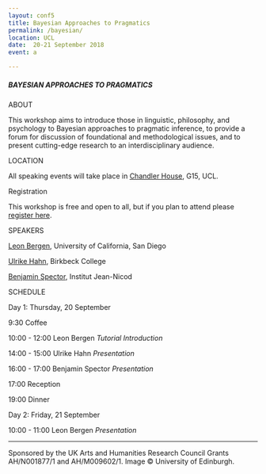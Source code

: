 ```yaml
---
layout: conf5
title: Bayesian Approaches to Pragmatics
permalink: /bayesian/
location: UCL
date:  20-21 September 2018
event: a

---
```



##### BAYESIAN APPROACHES TO PRAGMATICS
<!--
<img src="/trees.jpg" width="500"> -->

<div class="maintext" markdown="1">

<div class="title"> ABOUT </div>

This workshop aims to introduce those in linguistic, philosophy, and psychology to Bayesian approaches to pragmatic inference, to provide a forum for discussion of foundational and methodological issues, and to present cutting-edge research to an interdisciplinary audience.

<div class="title"> LOCATION </div>

All speaking events will take place in [Chandler House](https://goo.gl/maps/ED9NstvzCMv), G15, UCL.

<div class="title"> Registration </div>

This workshop is free and open to all, but if you plan to attend please [register here](https://goo.gl/forms/PPHMSnRzpkQFbhts1).

<div class="title"> SPEAKERS </div>

[Leon Bergen](https://scholar.google.com/citations?user=0FclEuAAAAAJ&hl=en&oi=ao), University of California, San Diego

[Ulrike Hahn](http://www.bbk.ac.uk/psychology/our-staff/ulrike-hahn), Birkbeck College

[Benjamin Spector](https://sites.google.com/site/bspectorpage/), Institut Jean-Nicod


<div class="title"> SCHEDULE </div>


<span class ="titleblack"> Day 1: Thursday, 20 September  </span>


<span class ="titleblack"> 9:30 Coffee </span>

<span class ="titleblack"> 10:00 - 12:00 Leon Bergen *Tutorial Introduction* </span>

<span class ="titleblack"> 14:00 - 15:00 Ulrike Hahn *Presentation* </span>

<span class ="titleblack"> 16:00 - 17:00 Benjamin Spector *Presentation* </span>

<span class ="titleblack"> 17:00  Reception </span>

<span class ="titleblack">   19:00  Dinner </span>



<span class ="titleblack"> Day 2: Friday, 21 September  </span>

<span class ="titleblack"> 10:00 - 11:00 Leon Bergen *Presentation* </span>




---

<span class ="smaller">
Sponsored by the UK Arts and Humanities Research Council Grants AH/N001877/1 and AH/M009602/1. Image © University of Edinburgh.
</span>
